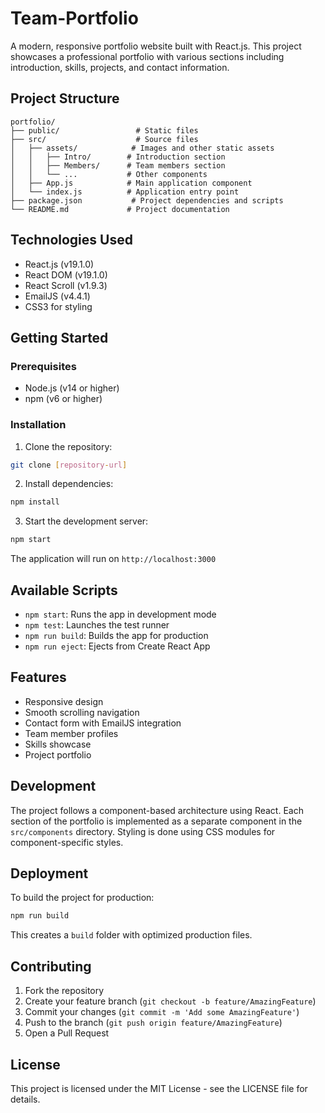 # Team-Portfolio

A modern, responsive portfolio website built with React.js. This project showcases a professional portfolio with various sections including introduction, skills, projects, and contact information.

## Project Structure

```
portfolio/
├── public/                 # Static files
├── src/                    # Source files
│   ├── assets/            # Images and other static assets
│   │   ├── Intro/        # Introduction section
│   │   ├── Members/      # Team members section
│   │   └── ...           # Other components
│   ├── App.js            # Main application component
│   └── index.js          # Application entry point
├── package.json           # Project dependencies and scripts
└── README.md             # Project documentation
```

## Technologies Used

- React.js (v19.1.0)
- React DOM (v19.1.0)
- React Scroll (v1.9.3)
- EmailJS (v4.4.1)
- CSS3 for styling

## Getting Started

### Prerequisites

- Node.js (v14 or higher)
- npm (v6 or higher)

### Installation

1. Clone the repository:
```bash
git clone [repository-url]
```

2. Install dependencies:
```bash
npm install
```

3. Start the development server:
```bash
npm start
```

The application will run on `http://localhost:3000`

## Available Scripts

- `npm start`: Runs the app in development mode
- `npm test`: Launches the test runner
- `npm run build`: Builds the app for production
- `npm run eject`: Ejects from Create React App

## Features

- Responsive design
- Smooth scrolling navigation
- Contact form with EmailJS integration
- Team member profiles
- Skills showcase
- Project portfolio

## Development

The project follows a component-based architecture using React. Each section of the portfolio is implemented as a separate component in the `src/components` directory. Styling is done using CSS modules for component-specific styles.

## Deployment

To build the project for production:

```bash
npm run build
```

This creates a `build` folder with optimized production files.

## Contributing

1. Fork the repository
2. Create your feature branch (`git checkout -b feature/AmazingFeature`)
3. Commit your changes (`git commit -m 'Add some AmazingFeature'`)
4. Push to the branch (`git push origin feature/AmazingFeature`)
5. Open a Pull Request

## License

This project is licensed under the MIT License - see the LICENSE file for details.
